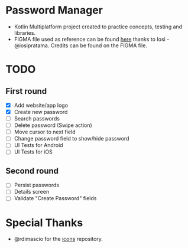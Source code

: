 # Password Manager
- Kotlin Multiplatform project created to practice concepts, testing and libraries.
- FIGMA file used as reference can be found [here](https://www.figma.com/design/pdphfwjaZfalVfnk5Nnl59/Password-Manager-iOS-App-UI---Figma-Template-(Community)?node-id=1-2240&t=iE0Wj8TiRnFTzOzd-0) thanks to Iosi - @iosipratama. Credits can be found on the FIGMA file.

# TODO
## First round
- [x] Add website/app logo
- [x] Create new password
- [ ] Search passwords
- [ ] Delete password (Swipe action)
- [ ] Move cursor to next field
- [ ] Change password field to show/hide password
- [ ] UI Tests for Android
- [ ] UI Tests for iOS

## Second round
- [ ] Persist passwords
- [ ] Details screen
- [ ] Validate "Create Password" fields

# Special Thanks
- @rdimascio for the [icons](https://github.com/rdimascio/icons) repository.